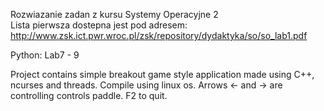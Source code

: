 Rozwiazanie zadan z kursu Systemy Operacyjne 2 <br>
Lista pierwsza dostepna jest pod adresem: http://www.zsk.ict.pwr.wroc.pl/zsk/repository/dydaktyka/so/so_lab1.pdf

Python:
Lab7 - 9


Project contains simple breakout game style application made using C++, ncurses and threads. Compile using linux os. Arrows <- and -> are controlling controls paddle. F2 to quit.

